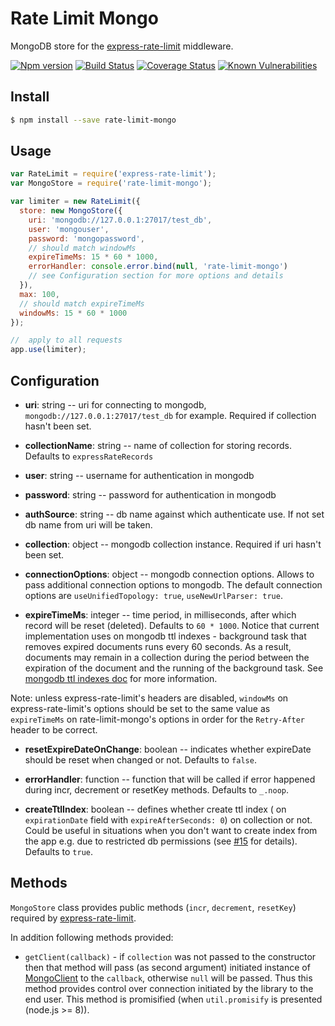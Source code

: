 # Rate Limit Mongo

MongoDB store for the [express-rate-limit](https://github.com/nfriedly/express-rate-limit) middleware.

[![Npm version](https://img.shields.io/npm/v/rate-limit-mongo.svg)](https://www.npmjs.org/package/rate-limit-mongo)
[![Build Status](https://github.com/2do2go/rate-limit-mongo/actions/workflows/nodejs-main.yml/badge.svg?branch=master)](https://github.com/2do2go/rate-limit-mongo/actions/workflows/nodejs-main.yml?query=branch%3Amaster)
[![Coverage Status](https://coveralls.io/repos/github/2do2go/rate-limit-mongo/badge.svg?branch=master)](https://coveralls.io/github/2do2go/rate-limit-mongo?branch=master)
[![Known Vulnerabilities](https://snyk.io/test/npm/rate-limit-mongo/badge.svg)](https://snyk.io/test/npm/rate-limit-mongo)


## Install

```sh
$ npm install --save rate-limit-mongo
```

## Usage

```js
var RateLimit = require('express-rate-limit');
var MongoStore = require('rate-limit-mongo');

var limiter = new RateLimit({
  store: new MongoStore({
    uri: 'mongodb://127.0.0.1:27017/test_db',
    user: 'mongouser',
    password: 'mongopassword',
    // should match windowMs
    expireTimeMs: 15 * 60 * 1000,
    errorHandler: console.error.bind(null, 'rate-limit-mongo')
    // see Configuration section for more options and details
  }),
  max: 100,
  // should match expireTimeMs
  windowMs: 15 * 60 * 1000
});

//  apply to all requests
app.use(limiter);
```


## Configuration

* **uri**: string -- uri for connecting to mongodb, `mongodb://127.0.0.1:27017/test_db` for example.
Required if collection hasn't been set.

* **collectionName**: string -- name of collection for storing records. Defaults to `expressRateRecords`

* **user**: string -- username for authentication in mongodb

* **password**: string -- password for authentication in mongodb

* **authSource**: string -- db name against which authenticate use. If not set db name from uri will be taken.

* **collection**: object -- mongodb collection instance. Required if uri hasn't been set.

* **connectionOptions**: object -- mongodb connection options. Allows to pass additional connection options to mongodb. The default connection options are `useUnifiedTopology: true`, `useNewUrlParser: true`.

* **expireTimeMs**: integer -- time period, in milliseconds, after which record will be reset (deleted).
Defaults to `60 * 1000`. Notice that current implementation uses on mongodb ttl indexes - background task that removes expired documents runs every 60 seconds. As a result, documents may remain in a collection during the period between the expiration of the document and the running of the background task. See [mongodb ttl indexes doc](https://docs.mongodb.com/v3.6/core/index-ttl/#timing-of-the-delete-operation) for more information.

Note: unless express-rate-limit's headers are disabled, `windowMs` on express-rate-limit's options should be set to the same value as `expireTimeMs` on rate-limit-mongo's options in order for the `Retry-After` header to be correct.

* **resetExpireDateOnChange**: boolean -- indicates whether expireDate should be reset when changed or not.
Defaults to `false`.

* **errorHandler**: function -- function that will be called if error happened
during incr, decrement or resetKey methods. Defaults to `_.noop`.

* **createTtlIndex**: boolean -- defines whether create ttl index (
on `expirationDate` field with `expireAfterSeconds: 0`) on collection
or not. Could be useful in situations when you don't want to create index
from the app e.g. due to restricted db permissions (see
[#15](https://github.com/2do2go/rate-limit-mongo/issues/15) for details).
Defaults to `true`.


## Methods

`MongoStore` class provides public methods (`incr`, `decrement`, `resetKey`)
required by [express-rate-limit](https://github.com/nfriedly/express-rate-limit).

In addition following methods provided:

* `getClient(callback)` - if `collection` was not passed to the constructor then
that method will pass (as second argument) initiated instance of
[MongoClient](http://mongodb.github.io/node-mongodb-native/3.3/api/MongoClient.html)
to the `callback`, otherwise `null` will be passed. Thus this method provides
control over connection initiated by the library to the end user. This method
is promisified (when `util.promisify` is presented (node.js >= 8)).
